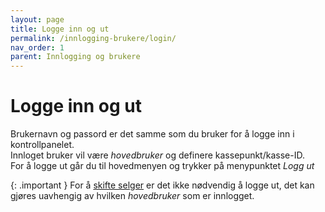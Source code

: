 ```yaml
---
layout: page
title: Logge inn og ut
permalink: /innlogging-brukere/login/
nav_order: 1
parent: Innlogging og brukere
---
```


# Logge inn og ut

Brukernavn og passord er det samme som du bruker for å logge inn i kontrollpanelet. <br>
Innloget bruker vil være _hovedbruker_ og definere kassepunkt/kasse-ID. <br>
For å logge ut går du til hovedmenyen og trykker på menypunktet _Logg ut_

{: .important }
For å [skifte selger](https://mystoreno.github.io/pos-doc/innlogging-brukere/velge-selger/) er det ikke nødvendig å logge ut, det kan gjøres uavhengig av hvilken _hovedbruker_ som er innlogget.

